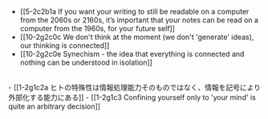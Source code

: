 - [[5-2c2b1a If you want your writing to still be readable on a computer from the 2060s or 2160s, it’s important that your notes can be read on a computer from the 1960s, for your future self]]
- [[10-2g2c0c We don't think at the moment (we don't 'generate' ideas), our thinking is connected]]
- [[10-2g2c0e Synechism - the idea that everything is connected and nothing can be understood in isolation]]
<br>
- [[1-2g1c2a ヒトの特殊性は情報処理能力そのものではなく、情報を記号により外部化する能力にある]]
- [[1-2g1c3 Confining yourself only to 'your mind' is quite an arbitrary decision]]
